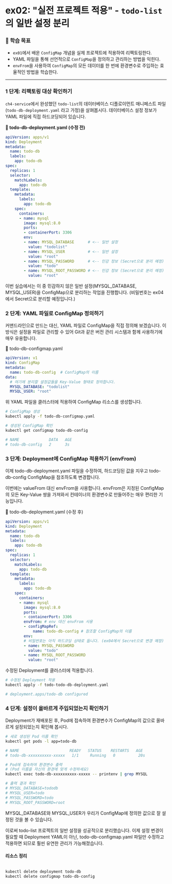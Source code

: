 # ex02: "실전 프로젝트 적용" - `todo-list`의 일반 설정 분리

### 🎯 학습 목표
- `ex01`에서 배운 `ConfigMap` 개념을 실제 프로젝트에 적용하여 리팩토링한다.
- YAML 파일을 통해 선언적으로 `ConfigMap`을 정의하고 관리하는 방법을 익힌다.
- `envFrom`을 사용하여 `ConfigMap`의 모든 데이터를 한 번에 환경변수로 주입하는 효율적인 방법을 학습한다.

---

### 1 단계: 리팩토링 대상 확인하기

`ch4-service`에서 완성했던 `todo-list`의 데이터베이스 디플로이먼트 매니페스트 파일 (`todo-db-deployment.yaml` 라고 가정)을 살펴봅시다. 데이터베이스 설정 정보가 YAML 파일에 직접 하드코딩되어 있습니다.

**📄 todo-db-deployment.yaml (수정 전)**
```yaml
apiVersion: apps/v1
kind: Deployment
metadata:
  name: todo-db
  labels:
    app: todo-db
spec:
  replicas: 1
  selector:
    matchLabels:
      app: todo-db
  template:
    metadata:
      labels:
        app: todo-db
    spec:
      containers:
      - name: mysql
        image: mysql:8.0
        ports:
        - containerPort: 3306
        env:
        - name: MYSQL_DATABASE      # <-- 일반 설정
          value: "todolist"
        - name: MYSQL_USER          # <-- 일반 설정
          value: "root"
        - name: MYSQL_PASSWORD      # <-- 민감 정보 (Secret으로 분리 예정)
          value: "todo"
        - name: MYSQL_ROOT_PASSWORD # <-- 민감 정보 (Secret으로 분리 예정)
          value: "root"
  ```          

이번 실습에서는 이 중 민감하지 않은 일반 설정(MYSQL_DATABASE, MYSQL_USER)을 ConfigMap으로 분리하는 작업을 진행합니다. (비밀번호는 ex04에서 Secret으로 분리할 예정입니다.)

### 2 단계: YAML 파일로 ConfigMap 정의하기
커맨드라인으로 만드는 대신, YAML 파일로 ConfigMap을 직접 정의해 보겠습니다. 이 방식은 설정을 파일로 관리할 수 있어 Git과 같은 버전 관리 시스템과 함께 사용하기에 매우 유용합니다.

📄 todo-db-configmap.yaml
```YAML
apiVersion: v1
kind: ConfigMap
metadata:
  name: todo-db-config  # ConfigMap의 이름
data:
  # 여기에 분리할 설정값들을 Key-Value 형태로 정의합니다.
  MYSQL_DATABASE: "todolist"
  MYSQL_USER: "root"
```  
위 YAML 파일을 클러스터에 적용하여 ConfigMap 리소스를 생성합니다.

```Bash
# ConfigMap 생성
kubectl apply -f todo-db-configmap.yaml

# 생성된 ConfigMap 확인
kubectl get configmap todo-db-config

# NAME             DATA   AGE
# todo-db-config   2      3s
```

### 3 단계: Deployment에 ConfigMap 적용하기 (envFrom)
이제 todo-db-deployment.yaml 파일을 수정하여, 하드코딩된 값을 지우고 todo-db-config ConfigMap을 참조하도록 변경합니다.

이번에는 valueFrom 대신 envFrom을 사용합니다. envFrom은 지정된 ConfigMap의 모든 Key-Value 쌍을 가져와서 컨테이너의 환경변수로 만들어주는 매우 편리한 기능입니다.

📄 todo-db-deployment.yaml (수정 후)

```YAML
apiVersion: apps/v1
kind: Deployment
metadata:
  name: todo-db
  labels:
    app: todo-db
spec:
  replicas: 1
  selector:
    matchLabels:
      app: todo-db
  template:
    metadata:
      labels:
        app: todo-db
    spec:
      containers:
      - name: mysql
        image: mysql:8.0
        ports:
        - containerPort: 3306
        envFrom: # env 대신 envFrom 사용
        - configMapRef:
            name: todo-db-config # 참조할 ConfigMap의 이름
        env:
        # 비밀번호는 아직 하드코딩 상태로 둡니다. (ex04에서 Secret으로 변경 예정)
        - name: MYSQL_PASSWORD
          value: "todo"
        - name: MYSQL_ROOT_PASSWORD
          value: "root"
```          

수정된 Deployment를 클러스터에 적용합니다.

```Bash
# 수정된 Deployment 적용
kubectl apply -f todo-todo-db-deployment.yaml

# deployment.apps/todo-db configured
```

### 4 단계: 설정이 올바르게 주입되었는지 확인하기
Deployment가 재배포된 후, Pod에 접속하여 환경변수가 ConfigMap의 값으로 올바르게 설정되었는지 확인해 봅시다.

```Bash
# 새로 생성된 Pod 이름 확인
kubectl get pods -l app=todo-db

# NAME                      READY   STATUS    RESTARTS   AGE
# todo-db-xxxxxxxxxx-xxxxx   1/1     Running   0          20s

# Pod에 접속하여 환경변수 출력
# (Pod 이름을 자신의 환경에 맞게 수정하세요)
kubectl exec todo-db-xxxxxxxxxx-xxxxx -- printenv | grep MYSQL

# 출력 결과 확인
# MYSQL_DATABASE=tododb
# MYSQL_USER=todo
# MYSQL_PASSWORD=todo
# MYSQL_ROOT_PASSWORD=root
```

MYSQL_DATABASE와 MYSQL_USER가 우리가 ConfigMap에 정의한 값으로 잘 설정된 것을 볼 수 있습니다.

이로써 todo-list 프로젝트의 일반 설정을 성공적으로 분리했습니다. 이제 설정 변경이 필요할 때 Deployment YAML이 아닌, todo-db-configmap.yaml 파일만 수정하고 적용하면 되므로 훨씬 유연한 관리가 가능해졌습니다.

#### 리소스 정리
```Bash

kubectl delete deployment todo-db
kubectl delete configmap todo-db-config
```